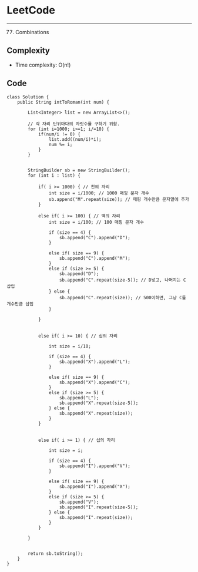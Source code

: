 [//]: # (# Intuition)
<!-- Describe your first thoughts on how to solve this problem. -->


# LeetCode
___
77. Combinations


[//]: # (## Approach)

[//]: # (<!-- Describe your approach to solving the problem. -->)


## Complexity

- Time complexity: O(n!)

[//]: # (<!-- Add your time complexity here, e.g. $$O&#40;n&#41;$$ -->)

[//]: # ()
[//]: # ([//]: # &#40;- Space complexity:&#41;)
[//]: # (<!-- Add your space complexity here, e.g. $$O&#40;n&#41;$$ -->)

## Code
```
class Solution {
    public String intToRoman(int num) {
        
        List<Integer> list = new ArrayList<>();

        // 각 자리 단위마다의 자릿수를 구하기 위함.
        for (int i=1000; i>=1; i/=10) {
            if(num/i != 0) {
                list.add((num/i)*i);
                num %= i;
            }
        }


        StringBuilder sb = new StringBuilder();
        for (int i : list) {

            if( i >= 1000) { // 천의 자리
                int size = i/1000; // 1000 매핑 문자 개수
                sb.append("M".repeat(size)); // 매핑 개수만큼 문자열에 추가
            }

            else if( i >= 100) { // 백의 자리
                int size = i/100; // 100 매핑 문자 개수

                if (size == 4) {
                    sb.append("C").append("D");
                }

                else if( size == 9) {
                    sb.append("C").append("M");
                }
                else if (size >= 5) {
                    sb.append("D");
                    sb.append("C".repeat(size-5)); // D넣고, 나머지는 C 삽입
                } else {
                    sb.append("C".repeat(size)); // 500이하면, 그냥 C를 개수만큼 삽입
                }

            } 


            else if( i >= 10) { // 십의 자리

                int size = i/10;

                if (size == 4) {
                    sb.append("X").append("L");
                }

                else if( size == 9) {
                    sb.append("X").append("C");
                }
                else if (size >= 5) {
                    sb.append("L");
                    sb.append("X".repeat(size-5));
                } else {
                    sb.append("X".repeat(size));
                }
            }


            else if( i >= 1) { // 십의 자리

                int size = i;

                if (size == 4) {
                    sb.append("I").append("V");
                }

                else if( size == 9) {
                    sb.append("I").append("X");
                }
                else if (size >= 5) {
                    sb.append("V");
                    sb.append("I".repeat(size-5));
                } else {
                    sb.append("I".repeat(size));
                }
            }

        }

                
        return sb.toString();
    }
}
```
